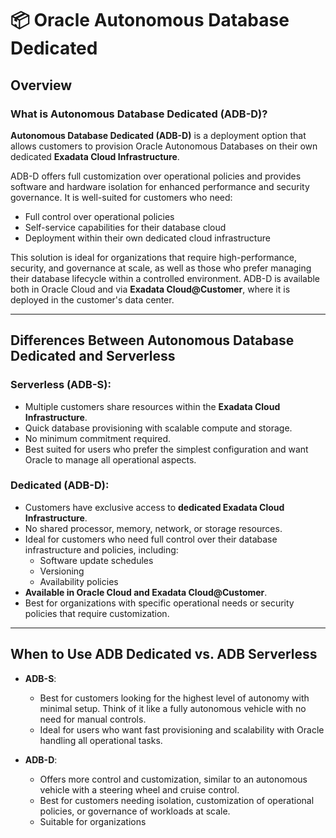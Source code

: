 # 📦 Oracle Autonomous Database Dedicated

## Overview

### What is Autonomous Database Dedicated (ADB-D)?
**Autonomous Database Dedicated (ADB-D)** is a deployment option that allows customers to provision Oracle Autonomous Databases on their own dedicated **Exadata Cloud Infrastructure**. 

ADB-D offers full customization over operational policies and provides software and hardware isolation for enhanced performance and security governance. It is well-suited for customers who need:
- Full control over operational policies
- Self-service capabilities for their database cloud
- Deployment within their own dedicated cloud infrastructure

This solution is ideal for organizations that require high-performance, security, and governance at scale, as well as those who prefer managing their database lifecycle within a controlled environment. ADB-D is available both in Oracle Cloud and via **Exadata Cloud@Customer**, where it is deployed in the customer's data center.

---

## Differences Between Autonomous Database Dedicated and Serverless

### **Serverless (ADB-S)**:
- Multiple customers share resources within the **Exadata Cloud Infrastructure**.
- Quick database provisioning with scalable compute and storage.
- No minimum commitment required.
- Best suited for users who prefer the simplest configuration and want Oracle to manage all operational aspects.

### **Dedicated (ADB-D)**:
- Customers have exclusive access to **dedicated Exadata Cloud Infrastructure**.
- No shared processor, memory, network, or storage resources.
- Ideal for customers who need full control over their database infrastructure and policies, including:
  - Software update schedules
  - Versioning
  - Availability policies
- **Available in Oracle Cloud and Exadata Cloud@Customer**.
- Best for organizations with specific operational needs or security policies that require customization.

---

## When to Use ADB Dedicated vs. ADB Serverless

- **ADB-S**: 
   - Best for customers looking for the highest level of autonomy with minimal setup. Think of it like a fully autonomous vehicle with no need for manual controls.
   - Ideal for users who want fast provisioning and scalability with Oracle handling all operational tasks.

- **ADB-D**: 
   - Offers more control and customization, similar to an autonomous vehicle with a steering wheel and cruise control. 
   - Best for customers needing isolation, customization of operational policies, or governance of workloads at scale.
   - Suitable for organizations

